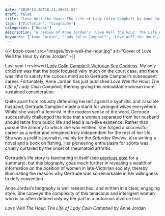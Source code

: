 ```yaml
---
date: "2010-12-20T10:41:40+01:00"
draft: false
title: "Love Well the Hour: The Life of Lady Colin Campbell by Anne Jordan"
tags: ["Victorian", "biography"]
categories: ["Books"]
description: "A review of Anne Jordan's 'Love Well the Hour: The Life of Lady Colin Campbell,' exploring Gertrude Campbell's career after her sensational 1886 divorce case. Discover how this pioneering woman defied Victorian convention to forge an independent life as a journalist and writer."
keywords: ["Anne Jordan", "Lady Colin Campbell", "Love Well the Hour", "Gertrude Campbell", "biography review", "Victorian divorce", "women's rights", "Victorian journalism", "Saturday Review", "Victorian women writers"]
---
```


{{< book-cover src="images/love-well-the-hour.jpg" alt="Cover of Love Well the Hour by Anne Jordan" >}}

Last year I reviewed [Lady Colin Campbell: Victorian Sex Goddess](/posts/lady-colin-campbell-victorian-sex-goddess/). My only criticism was that the book focused very much on the court case, and there was little to satisfy the curious mind as to Gertrude Campbell’s subsequent career.  Fortunately, Anne Jordan has just published _Love Well the Hour: The Life of Lady Colin Campbell_, thereby giving this redoubtable woman more sustained consideration.

Quite apart from robustly defending herself against a syphilitic and irascible husband, Gertrude Campbell made a stand for wronged wives everywhere. Whilst she wasn’t a feminist in the modern sense of the word, Gertrude successfully challenged the idea that a woman separated from her husband should retire from public life and lead a nun-like existence. Rather than pursue the alimony to which she was entitled, she forged a successful career as a writer and remained truly independent for the rest of her life. She was a prolific journalist, mainly for the _Saturday Review_, also writing a novel and a book on fishing. Her pioneering enthusiasm for sports was cruelly curtailed by the onset of rheumatoid arthritis.

Gertrude’s life story is fascinating in itself (see [previous post](/posts/lady-colin-campbell-victorian-sex-goddess/) for a summary), but this biography goes much further in revealing a wealth of information on the position of women in late-Victorian society, thereby illuminating the reasons why Gertrude was so remarkable in her willingness to defy convention.

Anne Jordan’s biography is well researched, and written in a clear, engaging style. She conveys the complexity of this tenacious and intelligent woman who is so often defined only by her part in a notorious divorce trial.

_Love Well The Hour: The Life of Lady Colin Campbell_ by Anne Jordan